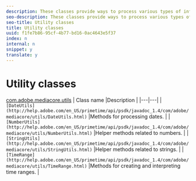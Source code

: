 ```yaml
---
description: These classes provide ways to process various types of information.
seo-description: These classes provide ways to process various types of information.
seo-title: Utility classes
title: Utility classes
uuid: f1fe7b86-95cf-4b77-bd16-0ac4643e5f37
index: n
internal: n
snippet: y
translate: y
---
```


# Utility classes


[com.adobe.mediacore.utils](http://help.adobe.com/en_US/primetime/api/psdk/javadoc_1.4/com/adobe/mediacore/utils/package-summary.html)
| Class name |Description |
|---|---|
| `[DateUtils](http://help.adobe.com/en_US/primetime/api/psdk/javadoc_1.4/com/adobe/mediacore/utils/DateUtils.html)`  |Methods for processing dates. |
| `[NumberUtils](http://help.adobe.com/en_US/primetime/api/psdk/javadoc_1.4/com/adobe/mediacore/utils/NumberUtils.html)` |Helper methods related to numbers. |
| `[StringUtils](http://help.adobe.com/en_US/primetime/api/psdk/javadoc_1.4/com/adobe/mediacore/utils/StringUtils.html)` |Helper methods related to strings. |
| `[TimeRange](http://help.adobe.com/en_US/primetime/api/psdk/javadoc_1.4/com/adobe/mediacore/utils/TimeRange.html)`  |Methods for creating and interpreting time ranges. |

